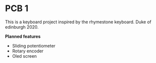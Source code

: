 # **PCB 1**

This is a keyboard project inspired by the rhymestone keyboard. Duke of edinburgh 2020.

**Planned features**

- Sliding potentiometer
- Rotary encoder
- Oled screen